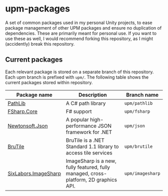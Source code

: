 # upm-packages
A set of common packages used in my personal Unity projects, to ease package management of other UPM packages and ensure no duplication of dependencies. These are primarily meant for personal use. If you want to use these as well, I would recommend forking this repository, as I might (accidently) break this repository.

## Current packages

Each relevant package is stored on a separate branch of this repository. Each upm branch is prefixed with `upm/`.
The following table shows the current packages stored within repository.

| Package name                                                    | Description                                                                          | Branch name      |
| --------------------------------------------------------------- | ------------------------------------------------------------------------------------ | ---------------- |
| [PathLib](https://github.com/nemec/pathlib)                     | A C# path library                                                                    | `upm/pathlib`    |
| [FSharp.Core](https://fsharp.org/)                              | F# support                                                                           | `upm/fsharp`     |
| [Newtonsoft.Json](https://www.newtonsoft.com/json)              | A popular high-performance JSON framework for .NET                                   | `upm/json`       |
| [BruTile](https://github.com/BruTile/BruTile)                   | BruTile is a .NET Standard 1.1 library to access tile services                       | `upm/brutile`    |
| [SixLabors.ImageSharp](https://github.com/SixLabors/ImageSharp) | ImageSharp is a new, fully featured, fully managed, cross-platform, 2D graphics API. | `upm/imagesharp` |
